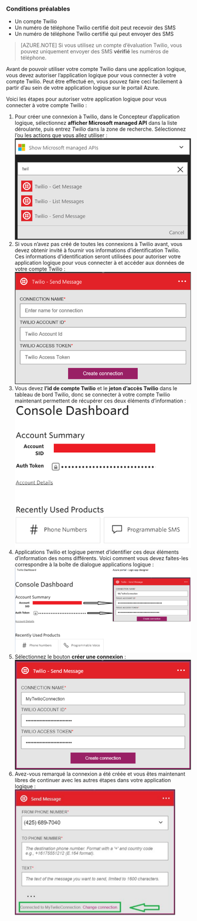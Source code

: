 ### <a name="prerequisites"></a>Conditions préalables
- Un compte Twilio
- Un numéro de téléphone Twilio certifié doit peut recevoir des SMS
- Un numéro de téléphone Twilio certifié qui peut envoyer des SMS

>[AZURE.NOTE] Si vous utilisez un compte d’évaluation Twilio, vous pouvez uniquement envoyer des SMS **vérifié** les numéros de téléphone.  

Avant de pouvoir utiliser votre compte Twilio dans une application logique, vous devez autoriser l’application logique pour vous connecter à votre compte Twilio. Peut être effectué en, vous pouvez faire ceci facilement à partir d’au sein de votre application logique sur le portail Azure. 

Voici les étapes pour autoriser votre application logique pour vous connecter à votre compte Twilio :

1. Pour créer une connexion à Twilio, dans le Concepteur d’application logique, sélectionnez **afficher Microsoft managed API** dans la liste déroulante, puis entrez *Twilio* dans la zone de recherche. Sélectionnez l’ou les actions que vous allez utiliser :  
  ![](./media/connectors-create-api-twilio/twilio-0.png)
2. Si vous n’avez pas créé de toutes les connexions à Twilio avant, vous devez obtenir invité à fournir vos informations d’identification Twilio. Ces informations d’identification seront utilisées pour autoriser votre application logique pour vous connecter à et accéder aux données de votre compte Twilio :  
  ![](./media/connectors-create-api-twilio/twilio-1.png)  
3. Vous devez **l’id de compte Twilio** et le **jeton d’accès Twilio** dans le tableau de bord Twilio, donc se connecter à votre compte Twilio maintenant permettent de récupérer ces deux éléments d’information :  
  ![](./media/connectors-create-api-twilio/twilio-2.png)  
4. Applications Twilio et logique permet d’identifier ces deux éléments d’information des noms différents. Voici comment vous devez faites-les correspondre à la boîte de dialogue applications logique :![](./media/connectors-create-api-twilio/twilio-3.png)  
5. Sélectionnez le bouton **créer une connexion** :  
  ![](./media/connectors-create-api-twilio/twilio-4.png)
6. Avez-vous remarqué la connexion a été créée et vous êtes maintenant libres de continuer avec les autres étapes dans votre application logique :  
  ![](./media/connectors-create-api-twilio/twilio-5.png)